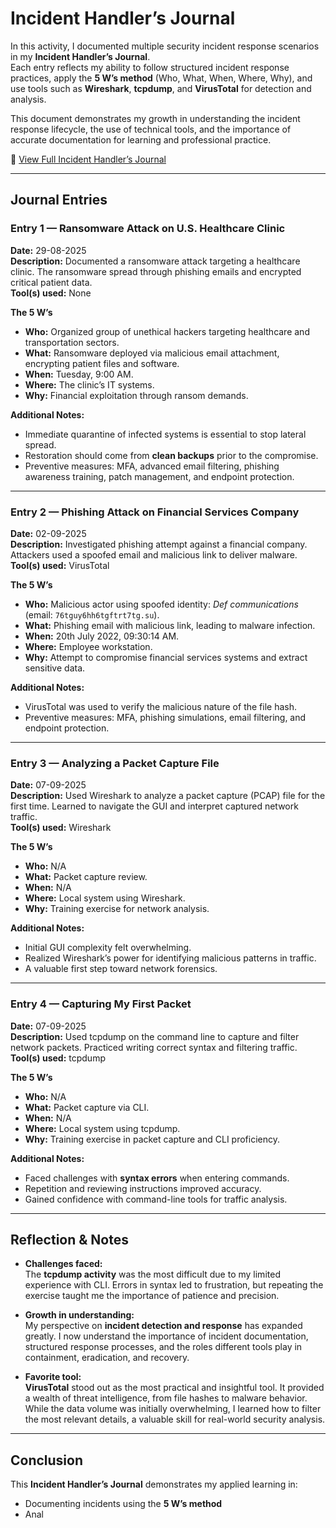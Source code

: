 # Incident Handler’s Journal

In this activity, I documented multiple security incident response scenarios in my **Incident Handler’s Journal**.  
Each entry reflects my ability to follow structured incident response practices, apply the **5 W’s method** (Who, What, When, Where, Why), and use tools such as **Wireshark**, **tcpdump**, and **VirusTotal** for detection and analysis.  

This document demonstrates my growth in understanding the incident response lifecycle, the use of technical tools, and the importance of accurate documentation for learning and professional practice.  

📄 [View Full Incident Handler’s Journal](doc/Incident_handler's_journal.pdf)

---

## Journal Entries

### Entry 1 — Ransomware Attack on U.S. Healthcare Clinic
**Date:** 29-08-2025  
**Description:** Documented a ransomware attack targeting a healthcare clinic. The ransomware spread through phishing emails and encrypted critical patient data.  
**Tool(s) used:** None  

**The 5 W’s**  
- **Who:** Organized group of unethical hackers targeting healthcare and transportation sectors.  
- **What:** Ransomware deployed via malicious email attachment, encrypting patient files and software.  
- **When:** Tuesday, 9:00 AM.  
- **Where:** The clinic’s IT systems.  
- **Why:** Financial exploitation through ransom demands.  

**Additional Notes:**  
- Immediate quarantine of infected systems is essential to stop lateral spread.  
- Restoration should come from **clean backups** prior to the compromise.  
- Preventive measures: MFA, advanced email filtering, phishing awareness training, patch management, and endpoint protection.  

---

### Entry 2 — Phishing Attack on Financial Services Company
**Date:** 02-09-2025  
**Description:** Investigated phishing attempt against a financial company. Attackers used a spoofed email and malicious link to deliver malware.  
**Tool(s) used:** VirusTotal  

**The 5 W’s**  
- **Who:** Malicious actor using spoofed identity: *Def communications* (email: `76tguy6hh6tgftrt7tg.su`).  
- **What:** Phishing email with malicious link, leading to malware infection.  
- **When:** 20th July 2022, 09:30:14 AM.  
- **Where:** Employee workstation.  
- **Why:** Attempt to compromise financial services systems and extract sensitive data.  

**Additional Notes:**  
- VirusTotal was used to verify the malicious nature of the file hash.  
- Preventive measures: MFA, phishing simulations, email filtering, and endpoint protection.  

---

### Entry 3 — Analyzing a Packet Capture File
**Date:** 07-09-2025  
**Description:** Used Wireshark to analyze a packet capture (PCAP) file for the first time. Learned to navigate the GUI and interpret captured network traffic.  
**Tool(s) used:** Wireshark  

**The 5 W’s**  
- **Who:** N/A  
- **What:** Packet capture review.  
- **When:** N/A  
- **Where:** Local system using Wireshark.  
- **Why:** Training exercise for network analysis.  

**Additional Notes:**  
- Initial GUI complexity felt overwhelming.  
- Realized Wireshark’s power for identifying malicious patterns in traffic.  
- A valuable first step toward network forensics.  

---

### Entry 4 — Capturing My First Packet
**Date:** 07-09-2025  
**Description:** Used tcpdump on the command line to capture and filter network packets. Practiced writing correct syntax and filtering traffic.  
**Tool(s) used:** tcpdump  

**The 5 W’s**  
- **Who:** N/A  
- **What:** Packet capture via CLI.  
- **When:** N/A  
- **Where:** Local system using tcpdump.  
- **Why:** Training exercise in packet capture and CLI proficiency.  

**Additional Notes:**  
- Faced challenges with **syntax errors** when entering commands.  
- Repetition and reviewing instructions improved accuracy.  
- Gained confidence with command-line tools for traffic analysis.  

---

## Reflection & Notes

- **Challenges faced:**  
  The **tcpdump activity** was the most difficult due to my limited experience with CLI. Errors in syntax led to frustration, but repeating the exercise taught me the importance of patience and precision.  

- **Growth in understanding:**  
  My perspective on **incident detection and response** has expanded greatly. I now understand the importance of incident documentation, structured response processes, and the roles different tools play in containment, eradication, and recovery.  

- **Favorite tool:**  
  **VirusTotal** stood out as the most practical and insightful tool. It provided a wealth of threat intelligence, from file hashes to malware behavior. While the data volume was initially overwhelming, I learned how to filter the most relevant details, a valuable skill for real-world security analysis.  

---

## Conclusion

This **Incident Handler’s Journal** demonstrates my applied learning in:  
- Documenting incidents using the **5 W’s method**  
- Anal

